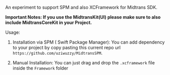 An experiment to support SPM and also XCFramework for Midtrans SDK.

**Important Notes: If you use the MidtransKit(UI) please make sure to also include MidtransCoreKit in your Project.**

Usage:

1. Installation via SPM ( Swift Package Manager): You can add dependency to your project by copy pasting this current repo url `https://github.com/uziwuzzy/MidtransSPM`.


2. Manual Installation: You can just drag and drop the `.xcframework` file inside the `Framework` folder



